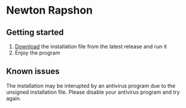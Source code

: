 # Newton Rapshon

## Getting started
1. [Download](https://github.com/mcmuffindk/Newton-Raphson/releases) the installation file from the latest release and run it
2. Enjoy the program

## Known issues
The installation may be interupted by an antivirus program due to the unsigned installation file.
Please disable your antivirus program and try again.
